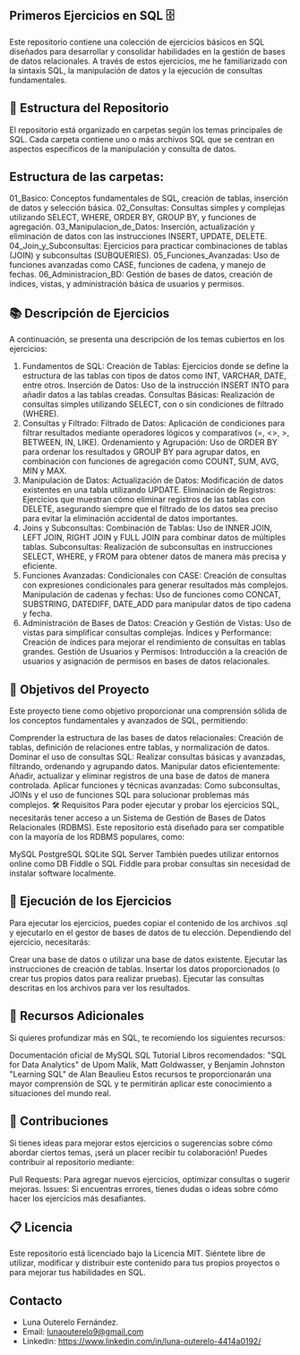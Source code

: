 ## Primeros Ejercicios en SQL 🗄️
Este repositorio contiene una colección de ejercicios básicos en SQL diseñados para desarrollar y consolidar habilidades en la gestión de bases de datos relacionales. A través de estos ejercicios, me he familiarizado con la sintaxis SQL, la manipulación de datos y la ejecución de consultas fundamentales.

## 📂 Estructura del Repositorio
El repositorio está organizado en carpetas según los temas principales de SQL. Cada carpeta contiene uno o más archivos SQL que se centran en aspectos específicos de la manipulación y consulta de datos.

## Estructura de las carpetas:
01_Basico: Conceptos fundamentales de SQL, creación de tablas, inserción de datos y selección básica.
02_Consultas: Consultas simples y complejas utilizando SELECT, WHERE, ORDER BY, GROUP BY, y funciones de agregación.
03_Manipulacion_de_Datos: Inserción, actualización y eliminación de datos con las instrucciones INSERT, UPDATE, DELETE.
04_Join_y_Subconsultas: Ejercicios para practicar combinaciones de tablas (JOIN) y subconsultas (SUBQUERIES).
05_Funciones_Avanzadas: Uso de funciones avanzadas como CASE, funciones de cadena, y manejo de fechas.
06_Administracion_BD: Gestión de bases de datos, creación de índices, vistas, y administración básica de usuarios y permisos.

## 📚 Descripción de Ejercicios
A continuación, se presenta una descripción de los temas cubiertos en los ejercicios:

1. Fundamentos de SQL:
Creación de Tablas: Ejercicios donde se define la estructura de las tablas con tipos de datos como INT, VARCHAR, DATE, entre otros.
Inserción de Datos: Uso de la instrucción INSERT INTO para añadir datos a las tablas creadas.
Consultas Básicas: Realización de consultas simples utilizando SELECT, con o sin condiciones de filtrado (WHERE).
2. Consultas y Filtrado:
Filtrado de Datos: Aplicación de condiciones para filtrar resultados mediante operadores lógicos y comparativos (=, <>, >, BETWEEN, IN, LIKE).
Ordenamiento y Agrupación: Uso de ORDER BY para ordenar los resultados y GROUP BY para agrupar datos, en combinación con funciones de agregación como COUNT, SUM, AVG, MIN y MAX.
3. Manipulación de Datos:
Actualización de Datos: Modificación de datos existentes en una tabla utilizando UPDATE.
Eliminación de Registros: Ejercicios que muestran cómo eliminar registros de las tablas con DELETE, asegurando siempre que el filtrado de los datos sea preciso para evitar la eliminación accidental de datos importantes.
4. Joins y Subconsultas:
Combinación de Tablas: Uso de INNER JOIN, LEFT JOIN, RIGHT JOIN y FULL JOIN para combinar datos de múltiples tablas.
Subconsultas: Realización de subconsultas en instrucciones SELECT, WHERE, y FROM para obtener datos de manera más precisa y eficiente.
5. Funciones Avanzadas:
Condicionales con CASE: Creación de consultas con expresiones condicionales para generar resultados más complejos.
Manipulación de cadenas y fechas: Uso de funciones como CONCAT, SUBSTRING, DATEDIFF, DATE_ADD para manipular datos de tipo cadena y fecha.
6. Administración de Bases de Datos:
Creación y Gestión de Vistas: Uso de vistas para simplificar consultas complejas.
Índices y Performance: Creación de índices para mejorar el rendimiento de consultas en tablas grandes.
Gestión de Usuarios y Permisos: Introducción a la creación de usuarios y asignación de permisos en bases de datos relacionales.

## 🎯 Objetivos del Proyecto
Este proyecto tiene como objetivo proporcionar una comprensión sólida de los conceptos fundamentales y avanzados de SQL, permitiendo:

Comprender la estructura de las bases de datos relacionales: Creación de tablas, definición de relaciones entre tablas, y normalización de datos.
Dominar el uso de consultas SQL: Realizar consultas básicas y avanzadas, filtrando, ordenando y agrupando datos.
Manipular datos eficientemente: Añadir, actualizar y eliminar registros de una base de datos de manera controlada.
Aplicar funciones y técnicas avanzadas: Como subconsultas, JOINs y el uso de funciones SQL para solucionar problemas más complejos.
🛠 Requisitos
Para poder ejecutar y probar los ejercicios SQL, necesitarás tener acceso a un Sistema de Gestión de Bases de Datos Relacionales (RDBMS). Este repositorio está diseñado para ser compatible con la mayoría de los RDBMS populares, como:

MySQL
PostgreSQL
SQLite
SQL Server
También puedes utilizar entornos online como DB Fiddle o SQL Fiddle para probar consultas sin necesidad de instalar software localmente.

## 🌟 Ejecución de los Ejercicios
Para ejecutar los ejercicios, puedes copiar el contenido de los archivos .sql y ejecutarlo en el gestor de bases de datos de tu elección. Dependiendo del ejercicio, necesitarás:

Crear una base de datos o utilizar una base de datos existente.
Ejecutar las instrucciones de creación de tablas.
Insertar los datos proporcionados (o crear tus propios datos para realizar pruebas).
Ejecutar las consultas descritas en los archivos para ver los resultados.

## 📖 Recursos Adicionales
Si quieres profundizar más en SQL, te recomiendo los siguientes recursos:

Documentación oficial de MySQL
SQL Tutorial
Libros recomendados:
"SQL for Data Analytics" de Upom Malik, Matt Goldwasser, y Benjamin Johnston
"Learning SQL" de Alan Beaulieu
Estos recursos te proporcionarán una mayor comprensión de SQL y te permitirán aplicar este conocimiento a situaciones del mundo real.

## 🚀 Contribuciones
Si tienes ideas para mejorar estos ejercicios o sugerencias sobre cómo abordar ciertos temas, ¡será un placer recibir tu colaboración! Puedes contribuir al repositorio mediante:

Pull Requests: Para agregar nuevos ejercicios, optimizar consultas o sugerir mejoras.
Issues: Si encuentras errores, tienes dudas o ideas sobre cómo hacer los ejercicios más desafiantes.

## 📋 Licencia
Este repositorio está licenciado bajo la Licencia MIT. Siéntete libre de utilizar, modificar y distribuir este contenido para tus propios proyectos o para mejorar tus habilidades en SQL.

## Contacto
- Luna Outerelo Fernández.
- Email: lunaouterelo9@gmail.com
- Linkedin: https://www.linkedin.com/in/luna-outerelo-4414a0192/
